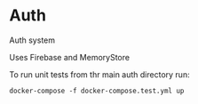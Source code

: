 # Auth
Auth system

Uses Firebase and MemoryStore

To run unit tests from thr main auth directory run:
```
docker-compose -f docker-compose.test.yml up
```
